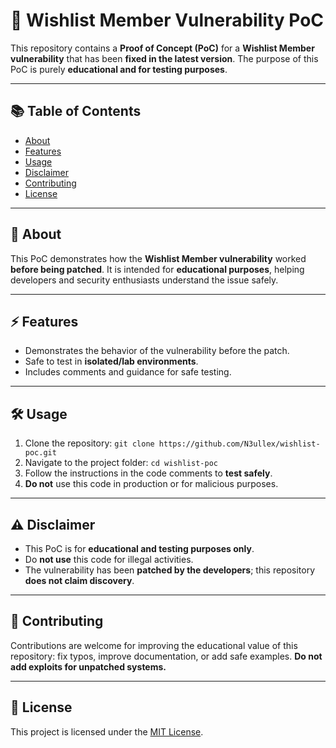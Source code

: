 # 🌟 Wishlist Member Vulnerability PoC

This repository contains a **Proof of Concept (PoC)** for a **Wishlist Member vulnerability** that has been **fixed in the latest version**. The purpose of this PoC is purely **educational and for testing purposes**.

---

## 📚 Table of Contents
- [About](#about)  
- [Features](#features)  
- [Usage](#usage)  
- [Disclaimer](#disclaimer)  
- [Contributing](#contributing)  
- [License](#license) 

---

## 📖 About
This PoC demonstrates how the **Wishlist Member vulnerability** worked **before being patched**. It is intended for **educational purposes**, helping developers and security enthusiasts understand the issue safely.

---

## ⚡ Features
- Demonstrates the behavior of the vulnerability before the patch.  
- Safe to test in **isolated/lab environments**.  
- Includes comments and guidance for safe testing.  

---

## 🛠️ Usage
1. Clone the repository: `git clone https://github.com/N3ullex/wishlist-poc.git`  
2. Navigate to the project folder: `cd wishlist-poc`  
3. Follow the instructions in the code comments to **test safely**.  
4. **Do not** use this code in production or for malicious purposes.  

---

## ⚠️ Disclaimer
- This PoC is for **educational and testing purposes only**.  
- Do **not use** this code for illegal activities.  
- The vulnerability has been **patched by the developers**; this repository **does not claim discovery**.  

---

## 🤝 Contributing
Contributions are welcome for improving the educational value of this repository: fix typos, improve documentation, or add safe examples. **Do not add exploits for unpatched systems.**

---

## 📝 License
This project is licensed under the [MIT License](LICENSE).  

